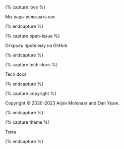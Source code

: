 {% capture love %}

Мы рады услышать вас

{% endcapture %}

{% capture open-issue %}

Открыть проблему на GitHub

{% endcapture %}

{% capture tech-docs %}

Tech docs

{% endcapture %}

{% capture copyright %}

Copyright &copy; 2020-2023 Arjan Molenaar and Dan Yeaw.

{% endcapture %}

{% capture theme %}

Тема

{% endcapture %}
